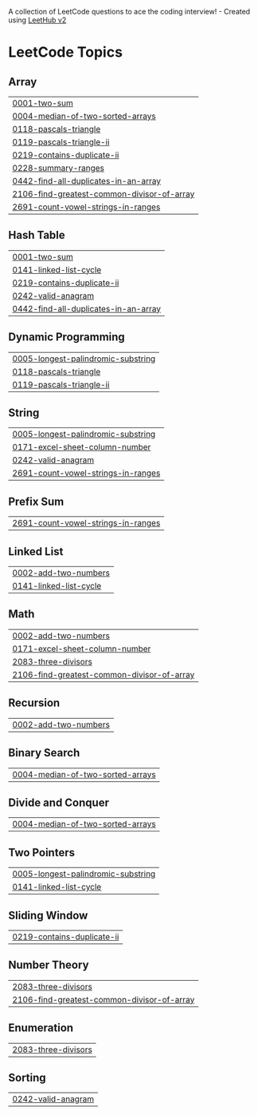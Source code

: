 A collection of LeetCode questions to ace the coding interview! - Created using [LeetHub v2](https://github.com/arunbhardwaj/LeetHub-2.0)
<!---LeetCode Topics Start-->
# LeetCode Topics
## Array
|  |
| ------- |
| [0001-two-sum](https://github.com/SimoneMichelon/LeetCode/tree/master/0001-two-sum) |
| [0004-median-of-two-sorted-arrays](https://github.com/SimoneMichelon/LeetCode/tree/master/0004-median-of-two-sorted-arrays) |
| [0118-pascals-triangle](https://github.com/SimoneMichelon/LeetCode/tree/master/0118-pascals-triangle) |
| [0119-pascals-triangle-ii](https://github.com/SimoneMichelon/LeetCode/tree/master/0119-pascals-triangle-ii) |
| [0219-contains-duplicate-ii](https://github.com/SimoneMichelon/LeetCode/tree/master/0219-contains-duplicate-ii) |
| [0228-summary-ranges](https://github.com/SimoneMichelon/LeetCode/tree/master/0228-summary-ranges) |
| [0442-find-all-duplicates-in-an-array](https://github.com/SimoneMichelon/LeetCode/tree/master/0442-find-all-duplicates-in-an-array) |
| [2106-find-greatest-common-divisor-of-array](https://github.com/SimoneMichelon/LeetCode/tree/master/2106-find-greatest-common-divisor-of-array) |
| [2691-count-vowel-strings-in-ranges](https://github.com/SimoneMichelon/LeetCode/tree/master/2691-count-vowel-strings-in-ranges) |
## Hash Table
|  |
| ------- |
| [0001-two-sum](https://github.com/SimoneMichelon/LeetCode/tree/master/0001-two-sum) |
| [0141-linked-list-cycle](https://github.com/SimoneMichelon/LeetCode/tree/master/0141-linked-list-cycle) |
| [0219-contains-duplicate-ii](https://github.com/SimoneMichelon/LeetCode/tree/master/0219-contains-duplicate-ii) |
| [0242-valid-anagram](https://github.com/SimoneMichelon/LeetCode/tree/master/0242-valid-anagram) |
| [0442-find-all-duplicates-in-an-array](https://github.com/SimoneMichelon/LeetCode/tree/master/0442-find-all-duplicates-in-an-array) |
## Dynamic Programming
|  |
| ------- |
| [0005-longest-palindromic-substring](https://github.com/SimoneMichelon/LeetCode/tree/master/0005-longest-palindromic-substring) |
| [0118-pascals-triangle](https://github.com/SimoneMichelon/LeetCode/tree/master/0118-pascals-triangle) |
| [0119-pascals-triangle-ii](https://github.com/SimoneMichelon/LeetCode/tree/master/0119-pascals-triangle-ii) |
## String
|  |
| ------- |
| [0005-longest-palindromic-substring](https://github.com/SimoneMichelon/LeetCode/tree/master/0005-longest-palindromic-substring) |
| [0171-excel-sheet-column-number](https://github.com/SimoneMichelon/LeetCode/tree/master/0171-excel-sheet-column-number) |
| [0242-valid-anagram](https://github.com/SimoneMichelon/LeetCode/tree/master/0242-valid-anagram) |
| [2691-count-vowel-strings-in-ranges](https://github.com/SimoneMichelon/LeetCode/tree/master/2691-count-vowel-strings-in-ranges) |
## Prefix Sum
|  |
| ------- |
| [2691-count-vowel-strings-in-ranges](https://github.com/SimoneMichelon/LeetCode/tree/master/2691-count-vowel-strings-in-ranges) |
## Linked List
|  |
| ------- |
| [0002-add-two-numbers](https://github.com/SimoneMichelon/LeetCode/tree/master/0002-add-two-numbers) |
| [0141-linked-list-cycle](https://github.com/SimoneMichelon/LeetCode/tree/master/0141-linked-list-cycle) |
## Math
|  |
| ------- |
| [0002-add-two-numbers](https://github.com/SimoneMichelon/LeetCode/tree/master/0002-add-two-numbers) |
| [0171-excel-sheet-column-number](https://github.com/SimoneMichelon/LeetCode/tree/master/0171-excel-sheet-column-number) |
| [2083-three-divisors](https://github.com/SimoneMichelon/LeetCode/tree/master/2083-three-divisors) |
| [2106-find-greatest-common-divisor-of-array](https://github.com/SimoneMichelon/LeetCode/tree/master/2106-find-greatest-common-divisor-of-array) |
## Recursion
|  |
| ------- |
| [0002-add-two-numbers](https://github.com/SimoneMichelon/LeetCode/tree/master/0002-add-two-numbers) |
## Binary Search
|  |
| ------- |
| [0004-median-of-two-sorted-arrays](https://github.com/SimoneMichelon/LeetCode/tree/master/0004-median-of-two-sorted-arrays) |
## Divide and Conquer
|  |
| ------- |
| [0004-median-of-two-sorted-arrays](https://github.com/SimoneMichelon/LeetCode/tree/master/0004-median-of-two-sorted-arrays) |
## Two Pointers
|  |
| ------- |
| [0005-longest-palindromic-substring](https://github.com/SimoneMichelon/LeetCode/tree/master/0005-longest-palindromic-substring) |
| [0141-linked-list-cycle](https://github.com/SimoneMichelon/LeetCode/tree/master/0141-linked-list-cycle) |
## Sliding Window
|  |
| ------- |
| [0219-contains-duplicate-ii](https://github.com/SimoneMichelon/LeetCode/tree/master/0219-contains-duplicate-ii) |
## Number Theory
|  |
| ------- |
| [2083-three-divisors](https://github.com/SimoneMichelon/LeetCode/tree/master/2083-three-divisors) |
| [2106-find-greatest-common-divisor-of-array](https://github.com/SimoneMichelon/LeetCode/tree/master/2106-find-greatest-common-divisor-of-array) |
## Enumeration
|  |
| ------- |
| [2083-three-divisors](https://github.com/SimoneMichelon/LeetCode/tree/master/2083-three-divisors) |
## Sorting
|  |
| ------- |
| [0242-valid-anagram](https://github.com/SimoneMichelon/LeetCode/tree/master/0242-valid-anagram) |
<!---LeetCode Topics End-->